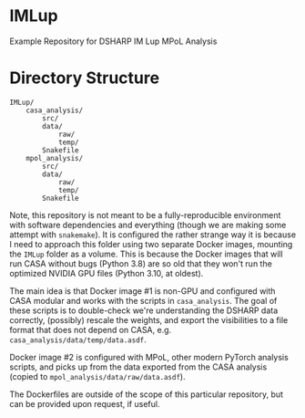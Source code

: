 # IMLup

Example Repository for DSHARP IM Lup MPoL Analysis

# Directory Structure

    IMLup/
        casa_analysis/
            src/
            data/
                raw/
                temp/
            Snakefile
        mpol_analysis/
            src/
            data/
                raw/
                temp/
            Snakefile

Note, this repository is not meant to be a fully-reproducible environment with software dependencies and everything (though we are making some attempt with `snakemake`). It is configured the rather strange way it is because I need to approach this folder using two separate Docker images, mounting the `IMLup` folder as a volume. This is because the Docker images that will run CASA without bugs (Python 3.8) are so old that they won't run the optimized NVIDIA GPU files (Python 3.10, at oldest). 

The main idea is that Docker image #1 is non-GPU and configured with CASA modular and works with the scripts in `casa_analysis`. The goal of these scripts is to double-check we're understanding the DSHARP data correctly, (possibly) rescale the weights, and export the visibilities to a file format that does not depend on CASA, e.g. `casa_analysis/data/temp/data.asdf`.

Docker image #2 is configured with MPoL, other modern PyTorch analysis scripts, and picks up from the data exported from the CASA analysis (copied to `mpol_analysis/data/raw/data.asdf`).

The Dockerfiles are outside of the scope of this particular repository, but can be provided upon request, if useful.

